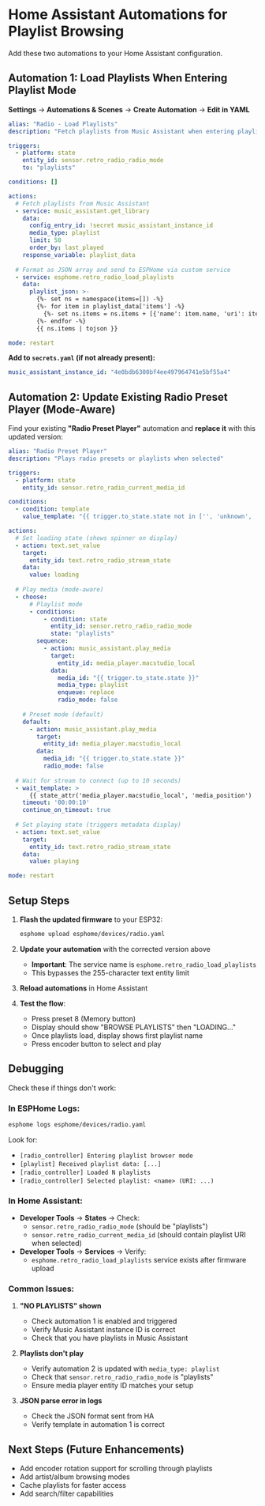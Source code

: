 # Home Assistant Automations for Playlist Browsing

Add these two automations to your Home Assistant configuration.

## Automation 1: Load Playlists When Entering Playlist Mode

**Settings** → **Automations & Scenes** → **Create Automation** → **Edit in YAML**

```yaml
alias: "Radio - Load Playlists"
description: "Fetch playlists from Music Assistant when entering playlist mode"

triggers:
  - platform: state
    entity_id: sensor.retro_radio_radio_mode
    to: "playlists"

conditions: []

actions:
  # Fetch playlists from Music Assistant
  - service: music_assistant.get_library
    data:
      config_entry_id: !secret music_assistant_instance_id
      media_type: playlist
      limit: 50
      order_by: last_played
    response_variable: playlist_data
  
  # Format as JSON array and send to ESPHome via custom service
  - service: esphome.retro_radio_load_playlists
    data:
      playlist_json: >-
        {%- set ns = namespace(items=[]) -%}
        {%- for item in playlist_data['items'] -%}
          {%- set ns.items = ns.items + [{'name': item.name, 'uri': item.uri}] -%}
        {%- endfor -%}
        {{ ns.items | tojson }}

mode: restart
```

**Add to `secrets.yaml` (if not already present):**
```yaml
music_assistant_instance_id: "4e0bdb6300bf4ee497964741e5bf55a4"
```

## Automation 2: Update Existing Radio Preset Player (Mode-Aware)

Find your existing **"Radio Preset Player"** automation and **replace it** with this updated version:

```yaml
alias: "Radio Preset Player"
description: "Plays radio presets or playlists when selected"

triggers:
  - platform: state
    entity_id: sensor.retro_radio_current_media_id

conditions:
  - condition: template
    value_template: "{{ trigger.to_state.state not in ['', 'unknown', 'unavailable'] }}"

actions:
  # Set loading state (shows spinner on display)
  - action: text.set_value
    target:
      entity_id: text.retro_radio_stream_state
    data:
      value: loading
  
  # Play media (mode-aware)
  - choose:
      # Playlist mode
      - conditions:
          - condition: state
            entity_id: sensor.retro_radio_radio_mode
            state: "playlists"
        sequence:
          - action: music_assistant.play_media
            target:
              entity_id: media_player.macstudio_local
            data:
              media_id: "{{ trigger.to_state.state }}"
              media_type: playlist
              enqueue: replace
              radio_mode: false
    
    # Preset mode (default)
    default:
      - action: music_assistant.play_media
        target:
          entity_id: media_player.macstudio_local
        data:
          media_id: "{{ trigger.to_state.state }}"
          radio_mode: false
  
  # Wait for stream to connect (up to 10 seconds)
  - wait_template: >
      {{ state_attr('media_player.macstudio_local', 'media_position') | float(0) > 0 }}
    timeout: '00:00:10'
    continue_on_timeout: true
  
  # Set playing state (triggers metadata display)
  - action: text.set_value
    target:
      entity_id: text.retro_radio_stream_state
    data:
      value: playing

mode: restart
```

## Setup Steps

1. **Flash the updated firmware** to your ESP32:
   ```bash
   esphome upload esphome/devices/radio.yaml
   ```

2. **Update your automation** with the corrected version above
   - **Important**: The service name is `esphome.retro_radio_load_playlists`
   - This bypasses the 255-character text entity limit

3. **Reload automations** in Home Assistant

4. **Test the flow**:
   - Press preset 8 (Memory button)
   - Display should show "BROWSE PLAYLISTS" then "LOADING..."
   - Once playlists load, display shows first playlist name
   - Press encoder button to select and play

## Debugging

Check these if things don't work:

### In ESPHome Logs:
```bash
esphome logs esphome/devices/radio.yaml
```
Look for:
- `[radio_controller] Entering playlist browser mode`
- `[playlist] Received playlist data: [...]`
- `[radio_controller] Loaded N playlists`
- `[radio_controller] Selected playlist: <name> (URI: ...)`

### In Home Assistant:
- **Developer Tools** → **States** → Check:
  - `sensor.retro_radio_radio_mode` (should be "playlists")
  - `sensor.retro_radio_current_media_id` (should contain playlist URI when selected)
- **Developer Tools** → **Services** → Verify:
  - `esphome.retro_radio_load_playlists` service exists after firmware upload

### Common Issues:

1. **"NO PLAYLISTS" shown**
   - Check automation 1 is enabled and triggered
   - Verify Music Assistant instance ID is correct
   - Check that you have playlists in Music Assistant

2. **Playlists don't play**
   - Verify automation 2 is updated with `media_type: playlist`
   - Check that `sensor.retro_radio_radio_mode` is "playlists"
   - Ensure media player entity ID matches your setup

3. **JSON parse error in logs**
   - Check the JSON format sent from HA
   - Verify template in automation 1 is correct

## Next Steps (Future Enhancements)

- Add encoder rotation support for scrolling through playlists
- Add artist/album browsing modes
- Cache playlists for faster access
- Add search/filter capabilities
